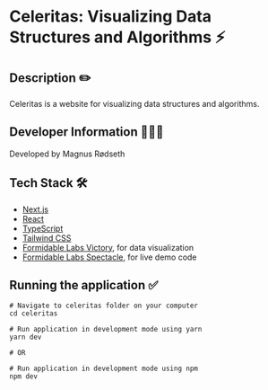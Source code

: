 # Celeritas: Visualizing Data Structures and Algorithms ⚡️

## Description ✏️

Celeritas is a website for visualizing data structures and algorithms.

## Developer Information 🙋🏼‍♂️

Developed by Magnus Rødseth

## Tech Stack 🛠

- [Next.js](https://nextjs.org/)
- [React](https://reactjs.org/)
- [TypeScript](https://www.typescriptlang.org/)
- [Tailwind CSS](https://tailwindcss.com/)
- [Formidable Labs Victory](https://formidable.com/open-source/victory/), for data visualization
- [Formidable Labs Spectacle](https://formidable.com/open-source/spectacle/), for live demo code

## Running the application ✅

```shell
# Navigate to celeritas folder on your computer
cd celeritas

# Run application in development mode using yarn
yarn dev

# OR

# Run application in development mode using npm
npm dev
```
